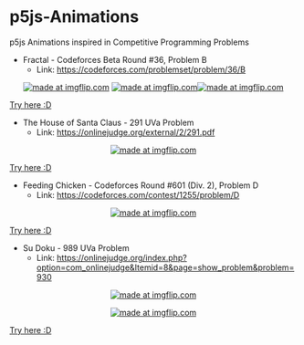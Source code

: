 # p5js-Animations
p5js Animations inspired in Competitive Programming Problems

* Fractal - Codeforces Beta Round #36, Problem B
  * Link: https://codeforces.com/problemset/problem/36/B

<p align="center">
<a href="https://imgflip.com/gif/3hxtm6"><img src="https://i.imgflip.com/3hxtm6.gif" title="made at imgflip.com"/></a> <a href="https://imgflip.com/gif/3hxuls"><img src="https://i.imgflip.com/3hxuls.gif" title="made at imgflip.com"/></a><a href="https://imgflip.com/gif/3hxusu"><img src="https://i.imgflip.com/3hxusu.gif" title="made at imgflip.com"/></a>
</p>  

[Try here :D](https://editor.p5js.org/lafifi/present/ND89OZzdJ)

* The House of Santa Claus - 291 UVa Problem
   * Link: https://onlinejudge.org/external/2/291.pdf
 
<p align="center">
<a href="https://imgflip.com/gif/3i4m4r"><img src="https://i.imgflip.com/3i4m4r.gif" title="made at imgflip.com"/></a>
</p>

[Try here :D](https://editor.p5js.org/lafifi/present/FxoDweUer)
 
* Feeding Chicken  - Codeforces Round #601 (Div. 2), Problem D
   * Link: https://codeforces.com/contest/1255/problem/D

<p align="center">
<a href="https://imgflip.com/gif/3i3f81"><img src="https://i.imgflip.com/3i3f81.gif" title="made at imgflip.com"/></a>
</p> 

[Try here :D](https://editor.p5js.org/lafifi/present/GKjHbYWHb)

* Su Doku  - 989 UVa Problem
  * Link: https://onlinejudge.org/index.php?option=com_onlinejudge&Itemid=8&page=show_problem&problem=930
 
<p align="center">
 <a href="https://imgflip.com/gif/3i1jbe"><img src="https://i.imgflip.com/3i1jbe.gif" title="made at imgflip.com"/></a>
</p>   
<p align="center">
 <a href="https://imgflip.com/gif/3i1j84"><img src="https://i.imgflip.com/3i1j84.gif" title="made at imgflip.com"/></a>
</p>  

[Try here :D](https://editor.p5js.org/lafifi/present/nYsSBciOz)
